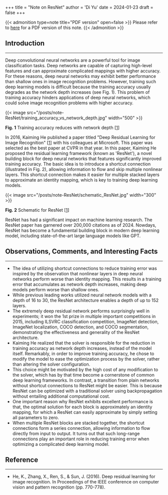 +++
title = "Note on ResNet"
author = 'Di Yu'
date = 2024-01-23
draft = false
+++

<!-- # Note on "Deep Residual Learning for Image Recognition"
**Created on** 2024-1-23\
**Author** Di Yu (yudi.0211@foxmail.com) -->

{{< admonition type=note title="PDF version" open=false >}}
Please refer to [here](/posts/note-ResNet/Note_ResNet.pdf) for a PDF version of this note.
{{< /admonition >}}

## Introduction

---

Deep convolutional neural networks are a powerful tool for image classification tasks. Deep networks are capable of capturing high-level features and can approximate complicated mappings with higher accuracy. For these reasons, deep neural networks may exhibit better performance than shallow ones in image recognition problems. However, training such deep learning models is difficult because the training accuracy usually degrades as the network depth increases (see Fig. 1). This problem of training accuracy hinders applications of deep neural networks, which could solve image recognition problems with higher accuracy.

{{< image src="/posts/note-ResNet/training_accuracy_vs_network_depth.jpg" width="500" >}}

**Fig. 1** Training accuracy reduces with network depth [[1](#reference)]

In 2016, Kaiming He published a paper titled "Deep Residual Learning for Image Recognition" [[1](#reference)] with his colleagues at Microsoft. This paper was selected as the best paper at CVPR in that year. In this paper, Kaiming He proposed the residual learning framework (known as 'ResNet'), a novel building block for deep neural networks that features significantly improved training accuracy. The basic idea is to introduce a shortcut connection (illustrated in Fig. 2), allowing information to flow and skip multiple nonlinear layers. This shortcut connection makes it easier for multiple stacked layers to approximate an identity mapping, which is key to training deep learning models.

{{< image src="/posts/note-ResNet/schematic_ResNet.jpg" width="300" >}}

**Fig. 2** Schematic for ResNet [[1](#reference)]

ResNet has had a significant impact on machine learning research. The ResNet paper has garnered over 200,000 citations as of 2024. Nowdays, ResNet has become a fundamental building block in modern deep learning model, including state-of-the-art large language models like GPT.

## Observations, Comments, and Interesting Facts

---

- The idea of utilizing shortcut connections to reduce training error was inspired by the observation that nonlinear layers in deep neural networks perform worse than identity mapping. This results in a training error that accumulates as network depth increases, making deep models perform worse than shallow ones.
- While previous leading works utilized neural network models with a depth of 16 to 30, the ResNet architecture enables a depth of up to 152 layers. 
- The extremely deep residual network performs surprisingly well in experiments; it won the 1st prize in multiple important competitions in 2015, including ILSVRC classification competition, ImageNet detection, ImageNet localization, COCO detection, and COCO segmentation, demonstrating the effectiveness and generality of the ResNet architecture.
- Kaiming He realized that the solver is responsible for the reduction in training accuracy as network depth increases, instead of the model itself. Remarkably, in order to improve training accuracy, he chose to modify the model to ease the optimization process by the solver, rather than altering the solver configuration.
- This choice might be motivated by the high cost of any modification to the solver, which has by that time become a cornerstone of common deep learning frameworks. In contrast, a transition from plain networks without shortcut connections to ResNet might be easier. This is because ResNet can be optimized with a traditional solver using backpropagation without entailing additional computational cost.
- One important reason why ResNet exhibits excellent performance is that, the optimal solution for each block is approximately an identity mapping, for which a ResNet can easily approximate by simply setting all parameters to zero.
- When multiple ResNet blocks are stacked together, the shortcut connections form a series connection, allowing information to flow directly from input to output. It turns out that such long-range connections play an important role in reducing training error when optimizing a complicated deep learning model.

## Reference

---

- He, K., Zhang, X., Ren, S., & Sun, J. (2016). Deep residual learning for image recognition. In Proceedings of the IEEE conference on computer vision and pattern recognition (pp. 770-778).